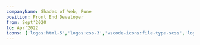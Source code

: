 ```yaml
---
companyName: Shades of Web, Pune
position: Front End Developer
from: Sept'2020
to: Apr'2022
icons: ['logos:html-5','logos:css-3','vscode-icons:file-type-scss','logos:javascript','logos:react','logos:webpack','logos:wordpress-logo','logos:jira']
---
```

